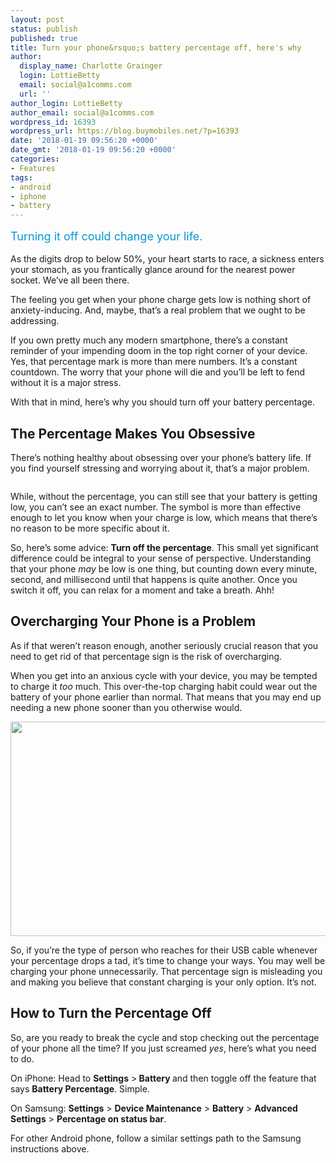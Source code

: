 ```yaml
---
layout: post
status: publish
published: true
title: Turn your phone&rsquo;s battery percentage off, here's why
author:
  display_name: Charlotte Grainger
  login: LottieBetty
  email: social@a1comms.com
  url: ''
author_login: LottieBetty
author_email: social@a1comms.com
wordpress_id: 16393
wordpress_url: https://blog.buymobiles.net/?p=16393
date: '2018-01-19 09:56:20 +0000'
date_gmt: '2018-01-19 09:56:20 +0000'
categories:
- Features
tags:
- android
- iphone
- battery
---
```

<p><span class="postStandFirst" style="color: #0896d5; line-height: 26px; font-size: 18px;">Turning it off could change your life.</span></p>
<p>As the digits drop to below 50%, your heart starts to race, a sickness enters your stomach, as you frantically glance around for the nearest power socket. We&rsquo;ve all been there.</p>
<p>The feeling you get when your phone charge gets low is nothing short of anxiety-inducing. And, maybe, that&rsquo;s a real problem that we ought to be addressing.</p>
<p>If you own pretty much any modern smartphone, there&rsquo;s a constant reminder of your impending doom in the top right corner of your device. Yes, that percentage mark is more than mere numbers. It&rsquo;s a constant countdown. The worry that your phone will die and you&rsquo;ll be left to fend without it is a major stress.</p>
<p>With that in mind, here&rsquo;s why you should turn off your battery percentage.</p>
<h2>The Percentage Makes You Obsessive</h2>
<p>There&rsquo;s nothing healthy about obsessing over your phone&rsquo;s battery life. If you find yourself stressing and worrying about it, that&rsquo;s a major problem.</p>
<p><img class="aligncenter size-full wp-image-16399" src="https://lh3.googleusercontent.com/Oy1Cu4HqTsgKI8ZS3FF5UR51GDO320n3ydSqKP9Kmms8C2pKCKnE_hj29OtKKQ5Qp80ZP4fMTQEWxUnR97vSECdm1Q=s0" alt="" /></p>
<p>While, without the percentage, you can still see that your battery is getting low, you can&rsquo;t see an exact number. The symbol is more than effective enough to let you know when your charge is low, which means that there&rsquo;s no reason to be more specific about it.</p>
<p>So, here&rsquo;s some advice: <strong>Turn off the percentage</strong>. This small yet significant difference could be integral to your sense of perspective. Understanding that your phone <em>may </em>be low is one thing, but counting down every minute, second, and millisecond until that happens is quite another. Once you switch it off, you can relax for a moment and take a breath. Ahh!</p>
<h2>Overcharging Your Phone is a Problem</h2>
<p>As if that weren&rsquo;t reason enough, another seriously crucial reason that you need to get rid of that percentage sign is the risk of overcharging.</p>
<p>When you get into an anxious cycle with your device, you may be tempted to charge it <em>too </em>much. This over-the-top charging habit could wear out the battery of your phone earlier than normal. That means that you may end up needing a new phone sooner than you otherwise would.</p>
<p><img class="aligncenter wp-image-16398" src="https://lh3.googleusercontent.com/262JL8g5PcpE8PwBwR5oHUEq0B_J4oKBBy0fvPX4-zDzXpqgEoDkg9naWActqAMg1VMXLZLM8X5jC5Va_JKa-zJcUA=s0" alt="" width="600" height="343" /></p>
<p>So, if you&rsquo;re the type of person who reaches for their USB cable whenever your percentage drops a tad, it&rsquo;s time to change your ways. You may well be charging your phone unnecessarily. That percentage sign is misleading you and making you believe that constant charging is your only option. It&rsquo;s not.</p>
<h2>How to Turn the Percentage Off</h2>
<p>So, are you ready to break the cycle and stop checking out the percentage of your phone all the time? If you just screamed <em>yes</em>, here&rsquo;s what you need to do.</p>
<p>On iPhone: Head to <strong>Settings</strong> ><strong> Battery </strong>and then toggle off the feature that says <strong>Battery Percentage</strong>. Simple.</p>
<p>On Samsung: <strong>Settings</strong> > <strong>Device Maintenance</strong> > <strong>Battery</strong> > <strong>Advanced Settings</strong> > <strong>Percentage on status bar</strong>.</p>
<p>For other Android phone, follow a similar settings path to the Samsung instructions above.</p>
